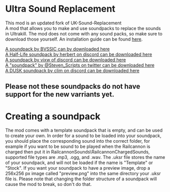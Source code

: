 # Ultra Sound Replacement
This mod is an updated fork of UK-Sound-Replacement<br>
A mod that allows you to make and use soundpacks to replace the sounds in Ultrakill. The mod does not come with any sound packs, so make sure to download those yourself. An installation guide can be found [here](https://www.youtube.com/watch?v=meNiXcbPh_s).

[A soundpack by BVSSIC can by downloaded here](https://mega.nz/folder/Zc5SULaR#qkbbVPobyxkiPKwPOgkZkg)<br>
[A Half-Life soundpack by herbert on discord can be downloaded here](https://drive.google.com/file/d/11eSo6ggneXQalVdiOtyJ6AWdG5q2EsRI/view)<br>
[A soundpack by vixw of discord can be downloaded here](https://mega.nz/file/icF1jA6T#n0BgcuglSWH2YLq7RGxgMQ-ChRbnc46HwpHTGWy8P0Q)<br>
[A "soundpack" by @Steven_Scripts on twitter can be downloaded here](https://drive.google.com/file/d/1XTWZOpcjBT-aXmnDqYhC5LTHpUeBV4kO)<br>
[A DUSK soundpack by clim on discord can be downloaded here](https://drive.google.com/file/d/1UFmVO4DeUgr8TDgEZERJtFajs19JxlwU/view?usp=share_link)

Please not these soundpacks do not have support for the new varriants yet.
----------
# Creating a soundpack
The mod comes with a template soundpack that is empty, and can be used to create your own. In order for a sound to be loaded into your soundpack, you should place the corresponding sound into the correct folder, for example if you want to be sound to be played when the Railcannon is charged then put it in RailcannonSounds\RailcannonChargedSounds, supported file types are .mp3, .ogg, and .wav. The .uksr file stores the name of your soundpack, and will not be loaded if the name is "Template" or "Stock". If you want your soundpack to have a preview image, drop a 256x256 px image called "preview.png" into the same directory your .uksr file is. Please note that changing the folder structure of a soundpack will cause the mod to break, so don't do that.
